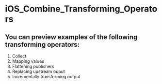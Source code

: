 # iOS_Combine_Transforming_Operators

<h2> You can preview examples of the following transforming operators: </h2>

1. Collect
2. Mapping values
3. Flattening publishers
4. Replacing upstream ouput
5. Incrementally transforming output
